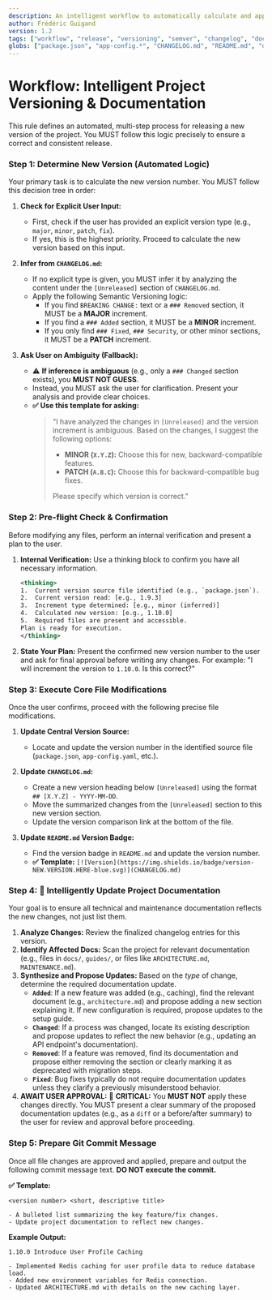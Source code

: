 ```yaml
---
description: An intelligent workflow to automatically calculate and apply a new project version, update core files and documentation, and prepare a release commit.
author: Frédéric Guigand
version: 1.2
tags: ["workflow", "release", "versioning", "semver", "changelog", "documentation", "automation"]
globs: ["package.json", "app-config.*", "CHANGELOG.md", "README.md", "docs/**/*.md"]
---
```


# Workflow: Intelligent Project Versioning & Documentation

This rule defines an automated, multi-step process for releasing a new version of the project. You MUST follow this logic precisely to ensure a correct and consistent release.

### Step 1: Determine New Version (Automated Logic)

Your primary task is to calculate the new version number. You MUST follow this decision tree in order:

1.  **Check for Explicit User Input:**
    - First, check if the user has provided an explicit version type (e.g., `major`, `minor`, `patch`, `fix`).
    - If yes, this is the highest priority. Proceed to calculate the new version based on this input.

2.  **Infer from `CHANGELOG.md`:**
    - If no explicit type is given, you MUST infer it by analyzing the content under the `[Unreleased]` section of `CHANGELOG.md`.
    - Apply the following Semantic Versioning logic:
        - If you find `BREAKING CHANGE:` text or a `### Removed` section, it MUST be a **MAJOR** increment.
        - If you find a `### Added` section, it MUST be a **MINOR** increment.
        - If you only find `### Fixed`, `### Security`, or other minor sections, it MUST be a **PATCH** increment.

3.  **Ask User on Ambiguity (Fallback):**
    - ⚠️ **If inference is ambiguous** (e.g., only a `### Changed` section exists), you **MUST NOT GUESS**.
    - Instead, you MUST ask the user for clarification. Present your analysis and provide clear choices.
    - **✅ Use this template for asking:**
      > "I have analyzed the changes in `[Unreleased]` and the version increment is ambiguous. Based on the changes, I suggest the following options:
      > - **MINOR (`X.Y.Z`):** Choose this for new, backward-compatible features.
      > - **PATCH (`A.B.C`):** Choose this for backward-compatible bug fixes.
      >
      > Please specify which version is correct."

### Step 2: Pre-flight Check & Confirmation

Before modifying any files, perform an internal verification and present a plan to the user.

1.  **Internal Verification:** Use a thinking block to confirm you have all necessary information.
    ```xml
    <thinking>
    1.  Current version source file identified (e.g., `package.json`).
    2.  Current version read: [e.g., 1.9.3]
    3.  Increment type determined: [e.g., minor (inferred)]
    4.  Calculated new version: [e.g., 1.10.0]
    5.  Required files are present and accessible.
    Plan is ready for execution.
    </thinking>
    ```
2.  **State Your Plan:** Present the confirmed new version number to the user and ask for final approval before writing any changes. For example: "I will increment the version to `1.10.0`. Is this correct?"

### Step 3: Execute Core File Modifications

Once the user confirms, proceed with the following precise file modifications.

1.  **Update Central Version Source:**
    - Locate and update the version number in the identified source file (`package.json`, `app-config.yaml`, etc.).

2.  **Update `CHANGELOG.md`:**
    - Create a new version heading below `[Unreleased]` using the format `## [X.Y.Z] - YYYY-MM-DD`.
    - Move the summarized changes from the `[Unreleased]` section to this new version section.
    - Update the version comparison link at the bottom of the file.

3.  **Update `README.md` Version Badge:**
    - Find the version badge in `README.md` and update the version number.
    - **✅ Template:** `[![Version](https://img.shields.io/badge/version-NEW.VERSION.HERE-blue.svg)](CHANGELOG.md)`

### Step 4: 🧠 Intelligently Update Project Documentation

Your goal is to ensure all technical and maintenance documentation reflects the new changes, not just list them.

1.  **Analyze Changes:** Review the finalized changelog entries for this version.
2.  **Identify Affected Docs:** Scan the project for relevant documentation (e.g., files in `docs/`, `guides/`, or files like `ARCHITECTURE.md`, `MAINTENANCE.md`).
3.  **Synthesize and Propose Updates:** Based on the *type* of change, determine the required documentation update.
    - **`Added`**: If a new feature was added (e.g., caching), find the relevant document (e.g., `architecture.md`) and propose adding a new section explaining it. If new configuration is required, propose updates to the setup guide.
    - **`Changed`**: If a process was changed, locate its existing description and propose updates to reflect the new behavior (e.g., updating an API endpoint's documentation).
    - **`Removed`**: If a feature was removed, find its documentation and propose either removing the section or clearly marking it as deprecated with migration steps.
    - **`Fixed`**: Bug fixes typically do not require documentation updates unless they clarify a previously misunderstood behavior.
4.  **AWAIT USER APPROVAL:** 🚨 **CRITICAL:** You **MUST NOT** apply these changes directly. You MUST present a clear summary of the proposed documentation updates (e.g., as a `diff` or a before/after summary) to the user for review and approval before proceeding.

### Step 5: Prepare Git Commit Message

Once all file changes are approved and applied, prepare and output the following commit message text. **DO NOT execute the commit.**

**✅ Template:**
```
<version number> <short, descriptive title>

- A bulleted list summarizing the key feature/fix changes.
- Update project documentation to reflect new changes.
```

**Example Output:**
```
1.10.0 Introduce User Profile Caching

- Implemented Redis caching for user profile data to reduce database load.
- Added new environment variables for Redis connection.
- Updated ARCHITECTURE.md with details on the new caching layer.
